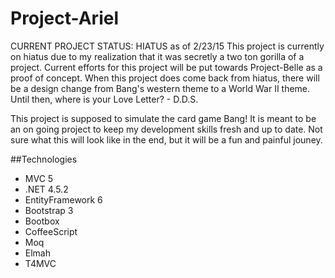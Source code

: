 Project-Ariel
=============

CURRENT PROJECT STATUS: HIATUS as of 2/23/15
This project is currently on hiatus due to my realization that it was secretly a two ton gorilla of a project. Current efforts for this project will be put towards Project-Belle as a proof of concept. When this project does come back from hiatus, there will be a design change from Bang's western theme to a World War II theme. Until then, where is your Love Letter? - D.D.S.

This project is supposed to simulate the card game Bang! It is meant to be an on going project to keep my development skills fresh and up to date. Not sure what this will look like in the end, but it will be a fun and painful jouney.

##Technologies
 - MVC 5
 - .NET 4.5.2
 - EntityFramework 6
 - Bootstrap 3
 - Bootbox
 - CoffeeScript
 - Moq
 - Elmah
 - T4MVC
  
